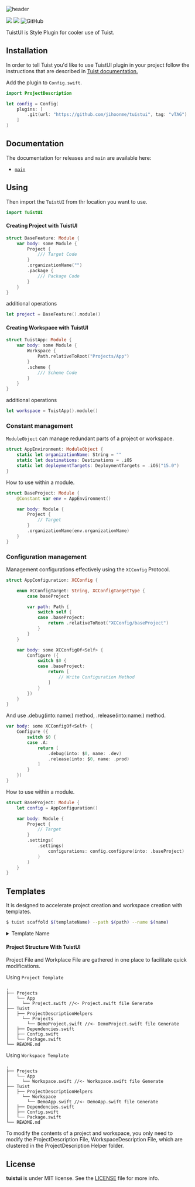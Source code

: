 ![header](https://github.com/jihoonme/tuistui/assets/68891494/c1a2a5f4-0b11-40af-8590-3fd606d98c6f)

<p>
  <img src="https://img.shields.io/badge/Swift-5.9-f05318.svg" />
  <img src="https://img.shields.io/badge/tuist-plugin-blue.svg" />
  <img alt="GitHub" src="https://img.shields.io/github/license/jihoonme/tuistui">
</p>

TuistUI is Style Plugin for cooler use of Tuist.

## Installation

In order to tell Tuist you'd like to use TuistUI plugin in your project follow the instructions that are described in [Tuist documentation.](https://docs.tuist.io/plugins/using-plugins)

Add the plugin to `Config.swift`.

```swift
import ProjectDescription

let config = Config(
    plugins: [
        .git(url: "https://github.com/jihoonme/tuistui", tag: "vTAG")
    ]
)
```

## Documentation

The documentation for releases and `main` are available here:

- [`main`](https://jihoonme.github.io/tuistui/main/documentation/tuistui/)

## Using

Then import the `TuistUI` from thr location you want to use.

```swift
import TuistUI
```

#### Creating Project with TuistUI

```swift
struct BaseFeature: Module {
    var body: some Module {
        Project {
            /// Target Code
        }
        .organizationName("")
        .package {
            /// Package Code
        }
    }
}
```

additional operations

```swift
let project = BaseFeature().module()
```

#### Creating Workspace with TuistUI

```swift
struct TuistApp: Module {
    var body: some Module {
        Workspace {
            Path.relativeToRoot("Projects/App")
        }
        .scheme {
            /// Scheme Code
        }
    }
}
```

additional operations

```swift
let workspace = TuistApp().module()
```

### Constant management

`ModuleObject` can manage redundant parts of a project or workspace.

```swift
struct AppEnvironment: ModuleObject {
    static let organizationName: String = ""
    static let destinations: Destinations = .iOS
    static let deploymentTargets: DeploymentTargets = .iOS("15.0")
}
```

How to use within a module.

```swift
struct BaseProject: Module {
    @Constant var env = AppEnvironment()

    var body: Module {
        Project {
            // Target
        }
        .organizationName(env.organizationName)
    }
}
```

### Configuration management

Management configurations effectively using the `XCConfig` Protocol.

```swift
struct AppConfiguration: XCConfig {

    enum XCConfigTarget: String, XCConfigTargetType {
        case baseProject

        var path: Path {
            switch self {
            case .baseProject:
                return .relativeToRoot("XCConfig/baseProject")
            }
        }
    }

    var body: some XCConfigOf<Self> {
        Configure ({
            switch $0 {
            case .baseProject:
                return [
                    // Write Configuration Method
                ]
            }
        })
    }
}
```

And use .debug(into:name:) method, .release(into:name:) method.

```swift
var body: some XCConfigOf<Self> {
    Configure ({
        switch $0 {
        case .A:
            return [
                .debug(into: $0, name: .dev)
                .release(into: $0, name: .prod)
            ]
        }
    })
}
```

How to use within a module.

```swift
struct BaseProject: Module {
    let config = AppConfiguration()

    var body: Module {
        Project {
            // Target
        }
        .settings(
            .settings(
                configurations: config.configure(into: .baseProject)
            )
        )
    }
}
```

## Templates
It is designed to accelerate project creation and workspace creation with templates.

```bash
$ tuist scaffold $(templateName) --path $(path) --name $(name)
```

<details>
  <summary> Template Name </summary>

- project
- workspace
</details>

#### Project Structure With TuistUI
Project File and Workplace File are gathered in one place to facilitate quick modifications.

Using `Project Template`
```
.
├── Projects
│   └── App
│     └── Project.swift //<- Project.swift file Generate
├── Tuist
│   ├── ProjectDescriptionHelpers
│     └── Projects
│       └── DemoProject.swift //<- DemoProject.swift file Generate
│   ├── Dependencies.swift
│   ├── Config.swift
│   └── Package.swift
└── README.md
```

Using `Workspace Template`
```
.
├── Projects
│   └── App
│     └── Workspace.swift //<- Workspace.swift file Generate
├── Tuist
│   ├── ProjectDescriptionHelpers
│     └── Workspace
│       └── DemoApp.swift //<- DemoApp.swift file Generate
│   ├── Dependencies.swift
│   ├── Config.swift
│   └── Package.swift
└── README.md
```

To modify the contents of a project and workspace, you only need to modify the ProjectDescription File, WorkspaceDescription File, which are clustered in the ProjectDescription Helper folder.

## License

**tuistui** is under MIT license. See the [LICENSE](https://github.com/jihoonme/tuistui/blob/main/LICENSE) file for more info.
